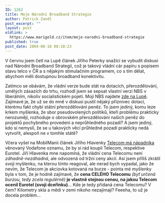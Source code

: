 ```yaml
---
ID: 1262
title: Moje Národní Broadband Strategie
author: Patrick Zandl
post_excerpt: ""
layout: post
oldlink: >
  https://www.marigold.cz/item/moje-narodni-broadband-strategie
published: true
post_date: 2004-08-18 08:10:23
---
```

<p>
V červnu jsem četl na Lupě článek Jiřího Peterky snažící se vybudit diskusi nad Národní Broadband Strategií, což je takový vládní cár papíru s popisem stavu telco v ČR a s nějakým stimulačním programem, co s tím dělat, abychom měli dostupnou broadband konektivitu. </p>
<p>
Zatímco se obávám, že vládní verze bude stát na dotacích, přerozdělování, umělých zásazích do trhu, rozhodl jsem se sepsat vlastní verzi NBS v liberálním, nikoliv socialistickém pojetí. Moji NBS najdete <a href="http://www.lupa.cz/clanek.php3?show=3570">zde na Lupě</a>. Zajímavé je, že už se do mně v diskusi pustil nějaký příznivec dotací, kterému fakt chybí státní přerozdělování peněz. To jsem jediný, komu leze krkem myšlenka, že sbor pseudovolených politiků, kteří problému prakticky nerozumějí, rozhoduje o obrovském přerozdělování našich peněz do projektů pochybného provedení a neprůhledného pozadí? A jsem jediný, kdo si nemyslí, že se u takových věcí průhledné pozadí prakticky nedá vytvořit, alespoň ne v tomhle státě? </p>
<p>
Včera vyšel na MobilManii článek Jiřího Hlavenky <a href="http://www.mobilmania.cz/Operatori/AR.asp?ARI=107937">Telecom má nápadníka</a> věnovaný Vodafone oznamu, že by si rád koupil Telecom, respektive Eurotel. Jiří Hlavenka mne napomíná, že vládní cena Telecomu není <em>záhadně-nezáhadná</em>, ale odvozená od tržní ceny akcií. Asi jsem příliš zkrátil svoji myšlenku, na kterou tímto reagoval, ale nerad bych vypadal, jako že nevím, že Telecom je akciovka kotovaná na burze - pointa mé myšlenky byla v tom, že je hodně zajímavé, že <strong>cena CELÉHO Telecomu</strong> <em>(byť určená burzou, tedy zcela regulérně)</em> <strong>je vlastně stejnou cenou, na jakou Telecom ocenil Eurotel (svoji dceřinku)</strong>... Kde je tedy přidaná cena Telecomu? V čem? Kilometry skla a mědi v zemi nikoho nezajímají? Feeeha, to už je docela problém...</p>
